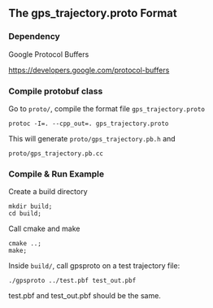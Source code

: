 The gps_trajectory.proto Format
-------------------------------------------------------

### Dependency ###

Google Protocol Buffers

  <https://developers.google.com/protocol-buffers>


### Compile protobuf class ###

   Go to `proto/`, compile the format file `gps_trajectory.proto`

    protoc -I=. --cpp_out=. gps_trajectory.proto

   This will generate `proto/gps_trajectory.pb.h` and
   
   `proto/gps_trajectory.pb.cc`


### Compile & Run Example ###

Create a build directory

    mkdir build;
    cd build;

Call cmake and make

    cmake ..;
    make;

Inside `build/`, call gpsproto on a test trajectory file:

    ./gpsproto ../test.pbf test_out.pbf

test.pbf and test_out.pbf should be the same.


